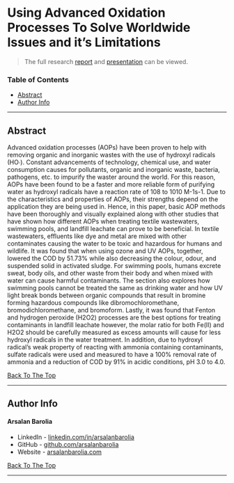 <a href='#project' id='project' class='anchor' aria-hidden='true'></a>

# Using Advanced Oxidation Processes To Solve Worldwide Issues and it’s Limitations

> The full research [report](files/Arsalan%20Barolia%20-%20Worldwide%20Applications%20of%20AOP.pdf) and [presentation](files/Arsalan%20Barolia-Worldwide%20Applications%20of%20AOP%20Presentation.pdf) can be viewed.

### Table of Contents

- [Abstract](#Abstract)
- [Author Info](#author-info)

---

## Abstract

<p align="justify">

Advanced oxidation processes (AOPs) have been proven to help with removing organic and inorganic wastes with the use of hydroxyl radicals (HO∙). Constant advancements of technology, chemical use, and water consumption causes for pollutants, organic and inorganic waste, bacteria, pathogens, etc. to impurify the waster around the world. For this reason, AOPs have been found to be a faster and more reliable form of purifying water as hydroxyl radicals have a reaction rate of 108 to 1010 M-1s-1. Due to the characteristics and properties of AOPs, their strengths depend on the application they are being used in. Hence, in this paper, basic AOP methods have been thoroughly and visually explained along with other studies that have shown how different AOPs when treating textile wastewaters, swimming pools, and landfill leachate can prove to be beneficial. In textile wastewaters, effluents like dye and metal are mixed with other contaminates causing the water to be toxic and hazardous for humans and wildlife. It was found that when using ozone and UV AOPs, together, lowered the COD by 51.73% while also decreasing the colour, odour, and suspended solid in activated sludge. For swimming pools, humans excrete sweat, body oils, and other waste from their body and when mixed with water can cause harmful contaminants. The section also explores how swimming pools cannot be treated the same as drinking water and how UV light break bonds between organic compounds that result in bromine forming hazardous compounds like dibromochloromethane, bromodichloromethane, and bromoform. Lastly, it was found that Fenton and hydrogen peroxide (H2O2) processes are the best options for treating contaminants in landfill leachate however, the molar ratio for both Fe(II) and H2O2 should be carefully measured as excess amounts will cause for less hydroxyl radicals in the water treatment. In addition, due to hydroxyl radical’s weak property of reacting with ammonia containing contaminants, sulfate radicals were used and measured to have a 100% removal rate of ammonia and a reduction of COD by 91% in acidic conditions, pH 3.0 to 4.0.

</p>



[Back To The Top](#project)

---

## Author Info

<h4> Arsalan Barolia</h4>

- LinkedIn - [linkedin.com/in/arsalanbarolia](https://www.linkedin.com/in/arsalanbarolia)
- GitHub - [github.com/arsalanbarolia](https://github.com/arsalanbarolia)
- Website - [arsalanbarolia.com](https://arsalanbarolia.com)

<p></p>

[Back To The Top](#project)

---
